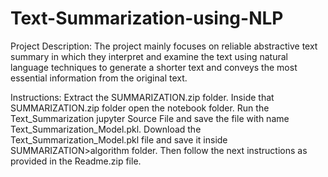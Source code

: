 # Text-Summarization-using-NLP

Project Description:
The project mainly focuses on reliable abstractive text summary in which they 
interpret and examine the text using natural language techniques to generate a shorter 
text and conveys the most essential information from the original text.

Instructions: 
Extract the SUMMARIZATION.zip folder.
Inside that SUMMARIZATION.zip folder open the notebook folder.
Run the Text_Summarization jupyter Source File and save the file with name Text_Summarization_Model.pkl.
Download the Text_Summarization_Model.pkl file and save it inside SUMMARIZATION>algorithm folder.
Then follow the next instructions as provided in the Readme.zip file.
